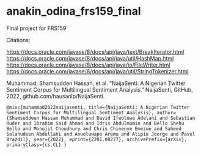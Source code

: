 # anakin_odina_frs159_final
Final project for FRS159

Citations:

https://docs.oracle.com/javase/8/docs/api/java/text/BreakIterator.html
https://docs.oracle.com/javase/8/docs/api/java/util/HashMap.html
https://docs.oracle.com/javase/8/docs/api/java/io/FileWriter.html
https://docs.oracle.com/javase/8/docs/api/java/util/StringTokenizer.html

Muhammad, Shamsudden Hassan, et al. “NaijaSenti: A Nigerian Twitter Sentiment Corpus for Multilingual Sentiment Analysis.” NaijaSenti, GitHub, 2022, github.com/hausanlp/NaijaSenti.

    @misc{muhammad2022naijasenti, title={NaijaSenti: A Nigerian Twitter Sentiment Corpus for Multilingual Sentiment Analysis}, author={Shamsuddeen Hassan Muhammad and David Ifeoluwa Adelani and Sebastian Ruder and Ibrahim Said Ahmad and Idris Abdulmumin and Bello Shehu Bello and Monojit Choudhury and Chris Chinenye Emezue and Saheed Salahudeen Abdullahi and Anuoluwapo Aremu and Alipio Jeorge and Pavel Brazdil}, year={2022}, eprint={2201.08277}, archivePrefix={arXiv}, primaryClass={cs.CL} }
